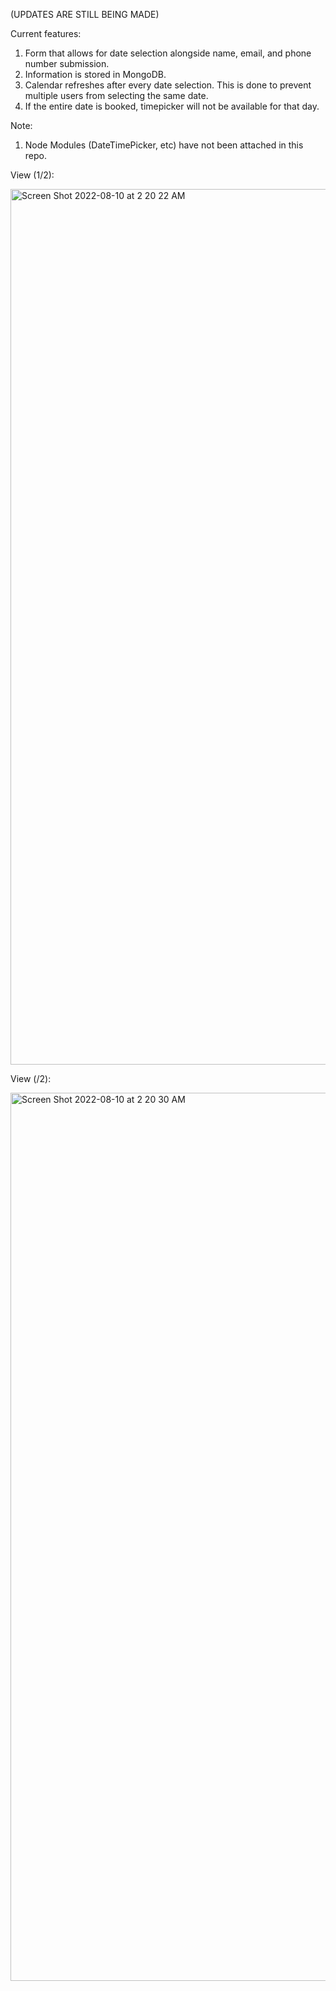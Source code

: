 (UPDATES ARE STILL BEING MADE)

Current features:

1. Form that allows for date selection alongside name, email, and phone number submission.
2. Information is stored in MongoDB.
3. Calendar refreshes after every date selection. This is done to prevent multiple users from selecting the same date.
4. If the entire date is booked, timepicker will not be available for that day.

Note:

1. Node Modules (DateTimePicker, etc) have not been attached in this repo.

View (1/2):

<img width="1401" alt="Screen Shot 2022-08-10 at 2 20 22 AM" src="https://user-images.githubusercontent.com/54952763/183865826-6405c712-b6c5-4861-86f6-8d212305a72d.png">


View (/2):

<img width="1421" alt="Screen Shot 2022-08-10 at 2 20 30 AM" src="https://user-images.githubusercontent.com/54952763/183865912-4ffd263a-2300-4af4-a4f8-10b33ec89a00.png">
